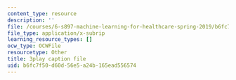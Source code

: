 ```yaml
---
content_type: resource
description: ''
file: /courses/6-s897-machine-learning-for-healthcare-spring-2019/b6fc7f50d60d56e5a24b165ead556574_wqI_z1yumzY.vtt
file_type: application/x-subrip
learning_resource_types: []
ocw_type: OCWFile
resourcetype: Other
title: 3play caption file
uid: b6fc7f50-d60d-56e5-a24b-165ead556574
---
```

